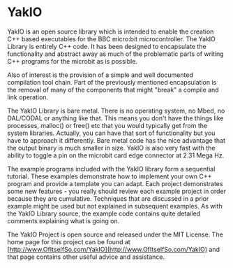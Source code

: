 # YakIO

YakIO is an open source library which is intended to enable the creation C++ based executables for the BBC micro:bit microcontroller. The YakIO Library is entirely C++ code. It has been designed to encapsulate the functionality and abstract away as much of the problematic parts of writing C++ programs for the microbit as is possible. 

Also of interest is the provision of a simple and well documented compilation tool chain. Part of the previously mentioned encapsulation is the removal of many of the components that might "break" a compile and link operation. 

The YakIO Library is bare metal. There is no operating system, no Mbed, no DAL/CODAL or anything like that. This means you don't have the things like processes, malloc() or free() etc that you would typically get from the system libraries. Actually, you can have that sort of functionality but you have to approach it differently. Bare metal code has the nice advantage that the output binary is much smaller in size. YakIO is also very fast with the ability to toggle a pin on the microbit card edge connector at 2.31 Mega Hz.

The example programs included with the YakIO library form a sequential tutorial. These examples demonstrate how to implement your own C++ program and provide a template you can adapt. Each project demonstrates some new features - you really should review each example project in order because they are cumulative. Techniques that are discussed in a prior example might be used but not explained in subsequent examples. As with the YakIO Library source, the example code contains quite detailed comments explaining what is going on.

The YakIO Project is open source and released under the MIT License. The home page for this project can be found at [http://www.OfItselfSo.com/YakIO](http://www.OfItselfSo.com/YakIO) and that page contains other useful advice and assistance.